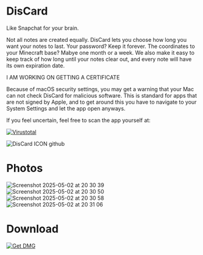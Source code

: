 # DisCard
Like Snapchat for your brain.

Not all notes are created equally. DisCard lets you choose how long you want your notes to last. Your password? Keep it forever. The coordinates to your Minecraft base? Mabye one month or a week. We also make it easy to keep track of how long until your notes clear out, and every note will have its own expiration date.

I AM WORKING ON GETTING A CERTIFICATE

Because of macOS security settings, you may get a warning that your Mac can not check DisCard for malicious software. This is standard for apps that are not signed by Apple, and to get around this you have to navigate to your System Settings and let the app open anyways.

If you feel uncertain, feel free to scan the app yourself at:

[![Virustotal](https://img.shields.io/badge/Virustotal-Scan-blue?style=for-the-badge&logo=virustotal)](https://www.virustotal.com)

![DisCard ICON github](https://github.com/user-attachments/assets/abcc68b1-f210-47e5-b1ff-67f1cd05413b)

# Photos
![Screenshot 2025-05-02 at 20 30 39](https://github.com/user-attachments/assets/e3215c66-a608-43f4-8ce4-1b2b4a1675d5)
![Screenshot 2025-05-02 at 20 30 50](https://github.com/user-attachments/assets/21eae60f-8a09-4345-bd3b-34fd0ba4fe87)
![Screenshot 2025-05-02 at 20 30 58](https://github.com/user-attachments/assets/e6305a76-43fe-4b4c-9d7b-df133312e3a8)
![Screenshot 2025-05-02 at 20 31 06](https://github.com/user-attachments/assets/c50e81ae-dd56-4678-9c49-eb9050871c11)




# Download
[![Get DMG](https://img.shields.io/badge/Get%20DMG-for%20mac-blue?style=for-the-badge)](https://github.com/lasangainc/DisCard/releases/)
